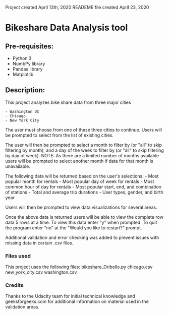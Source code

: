 Project created April 13th, 2020
READEME file created April 23, 2020

Bikeshare Data Analysis tool
============================

Pre-requisites:
---------------
- Python 3
- NumbPy library
- Pandas library
- Matplotlib

Description:
------------
This project analyzes bike share data from three major cities

    - Washington DC
    - Chicago
    - New York City

The user must choose from one of these three cities to continue. Users will be prompted to select from the list of existing cities.

The user will then be prompted to select a month to filter by (or "all" to skip filtering by month), and a day of the week to filter by (or "all" to skip filtering by day of week).
NOTE: As there are a limited number of months available users will be prompted to select another month if data for that month is unavailable.

The following data will be returned based on the user's selections:
    - Most popular month for rentals
    - Most popular day of week for rentals
    - Most common hour of day for rentals
    - Most popular start, end, and combination of stations
    - Total and average trip durations
    - User types, gender, and birth year

Users will then be prompted to view data visualizations for several areas.

Once the above data is returned users will be able to view the complete row data 5 rows at a time. To view this data enter "y" when prompted. To quit the program enter "no" at the "Would you like to restart?" prompt.

Additional validation and error checking was added to prevent issues with missing data in certain .csv files.

### Files used
This project uses the following files:
    bikeshare_Oribello.py
    chicago.csv
    new_york_city.csv
    washington.csv

### Credits
Thanks to the Udacity team for initial technical knowledge and geeksforgeeks.com for additional information on material used in the validation areas.
